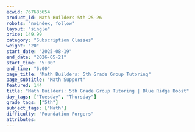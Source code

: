 ```yaml
---
ecwid: 767683654
product_id: Math-Builders-5th-25-26
robots: "noindex, follow"
layout: "single"
price: 149.99
category: "Subscription Classes"
weight: "20"
start_date: "2025-08-19"
end_date: "2026-05-21"
start_time: "5:00"
end_time: "6:00"
page_title: "Math Builders: 5th Grade Group Tutoring"
page_subtitle: "Math Support"
featured: 144
title: "Math Builders: 5th Grade Group Tutoring | Blue Ridge Boost"
day_tags: ["Tuesday", "Thursday"]
grade_tags: ["5th"]
subject_tags: ["Math"]
difficulty: "Foundation Forgers"
attributes:
---
```


